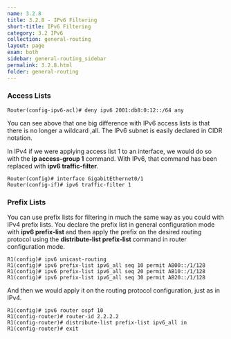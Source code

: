 ```yaml
---
name: 3.2.8
title: 3.2.8 - IPv6 Filtering
short-title: IPv6 Filtering
category: 3.2 IPv6
collection: general-routing
layout: page
exam: both
sidebar: general-routing_sidebar
permalink: 3.2.8.html
folder: general-routing
---
```

### Access Lists
```
Router(config-ipv6-acl)# deny ipv6 2001:db8:0:12::/64 any
```
You can see above that one big difference with IPv6 access lists is that there is no longer a wildcard ,all. The IPv6 subnet is easily declared in CIDR notation.

In IPv4 if we were applying access list 1 to an interface, we would do so with the **ip access-group 1** command. With IPv6, that command has been replaced with **ipv6 traffic-filter**.
```
Router(config)# interface GigabitEthernet0/1
Router(config-if)# ipv6 traffic-filter 1
```

### Prefix Lists
You can use prefix lists for filtering in much the same way as you could with IPv4 prefix lists. You declare the prefix list in general configuration mode with **ipv6 prefix-list <prefix-name>** and then apply the prefix on the desired routing protocol using the **distribute-list prefix-list <list-name>** command in router configuration mode.
```
R1(config)# ipv6 unicast-routing
R1(config)# ipv6 prefix-list ipv6_all seq 10 permit AB00::/1/128
R1(config)# ipv6 prefix-list ipv6_all seq 20 permit AB10::/1/128
R1(config)# ipv6 prefix-list ipv6_all seq 30 permit AB20::/1/128
```
And then we would apply it on the routing protocol configuration, just as in IPv4.
```
R1(config)# ipv6 router ospf 10
R1(config-router)# router-id 2.2.2.2
R1(config-router)# distribute-list prefix-list ipv6_all in
R1(config-router)# exit
```

